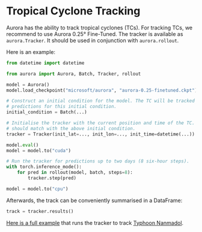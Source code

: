 # Tropical Cyclone Tracking

Aurora has the ability to track tropical cyclones (TCs).
For tracking TCs, we recommend to use Aurora 0.25° Fine-Tuned.
The tracker is available as `aurora.Tracker`.
It should be used in conjunction with `aurora.rollout`.

Here is an example:

```python
from datetime import datetime

from aurora import Aurora, Batch, Tracker, rollout

model = Aurora()
model.load_checkpoint("microsoft/aurora", "aurora-0.25-finetuned.ckpt")

# Construct an initial condition for the model. The TC will be tracked using
# predictions for this initial condition.
initial_condition = Batch(...)

# Initialise the tracker with the current position and time of the TC. The time
# should match with the above initial condition.
tracker = Tracker(init_lat=..., init_lon=..., init_time=datetime(...))

model.eval()
model = model.to("cuda")

# Run the tracker for predictions up to two days (8 six-hour steps).
with torch.inference_mode():
    for pred in rollout(model, batch, steps=8):
        tracker.step(pred)

model = model.to("cpu")
```

Afterwards, the track can be conveniently summarised in a DataFrame:

```python
track = tracker.results()
```

[Here is a full example](example_tc_tracking) that runs the tracker to track
[Typhoon Nanmadol](https://en.wikipedia.org/wiki/Typhoon_Nanmadol_(2022)).
